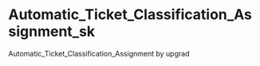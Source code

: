 # Automatic_Ticket_Classification_Assignment_sk
Automatic_Ticket_Classification_Assignment by upgrad
